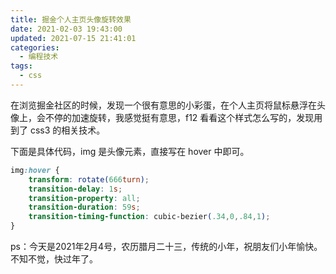```yaml
---
title: 掘金个人主页头像旋转效果
date: 2021-02-03 19:43:00
updated: 2021-07-15 21:41:01
categories: 
  - 编程技术
tags: 
  - css
---
```



在浏览掘金社区的时候，发现一个很有意思的小彩蛋，在个人主页将鼠标悬浮在头像上，会不停的加速旋转，我感觉挺有意思，f12 看看这个样式怎么写的，发现用到了 css3 的相关技术。

下面是具体代码，img 是头像元素，直接写在 hover 中即可。
```css
img:hover {
    transform: rotate(666turn);
    transition-delay: 1s;
    transition-property: all;
    transition-duration: 59s;
    transition-timing-function: cubic-bezier(.34,0,.84,1);
}
```

ps：今天是2021年2月4号，农历腊月二十三，传统的小年，祝朋友们小年愉快。不知不觉，快过年了。
